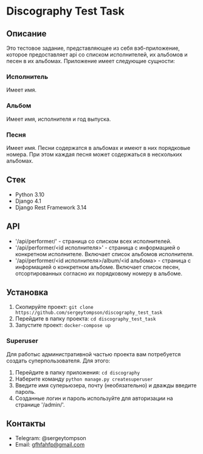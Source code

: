 # Discography Test Task

## Описание
Это тестовое задание, представляющее из себя вэб-приложение, которое предоставляет api со списком исполнителей, их 
альбомов и песен в их альбомах. Приложение имеет следующие сущности:
### Исполнитель
Имеет имя.
### Альбом
Имеет имя, исполнителя и год выпуска.
### Песня
Имеет имя. Песни содержатся в альбомах и имеют в них порядковые номера. При этом каждая песня может содержаться в
нескольких альбомах.

## Стек
+ Python 3.10
+ Django 4.1
+ Django Rest Framework 3.14

## API
- '/api/performer/' - страница со списком всех исполнителей.
- '/api/performer/<id исполнителя>' - страница с информацией о конкретном исполнителе. Включает список альбомов 
исполнителя.
- '/api/performer/<id исполнителя>/album/<id альбома> - страница с информацией о конкретном альбоме. Включает список 
песен, отсортированных согласно их порядковому номеру в альбоме.

## Установка
1. Скопируйте проект: `git clone https://github.com/sergeytompson/discography_test_task`
2. Перейдите в папку проекта: `cd discography_test_task`
3. Запустите проект: `docker-compose up`
### Superuser
Для работыс административной частью проекта вам потребуется создать суперпользователя. Для этого:
1. Перейдите в папку приложения: `cd discography`
2. Наберите команду `python manage.py createsuperuser`
3. Введите имя суперьюзера, почту (необязательно) и дважды введите пароль.
4. Созданные логин и пароль используйте для авторизации на странице '/admin/'.

## Контакты
+ Telegram: @sergeytompson
+ Email: gfhfahfp@gmail.com